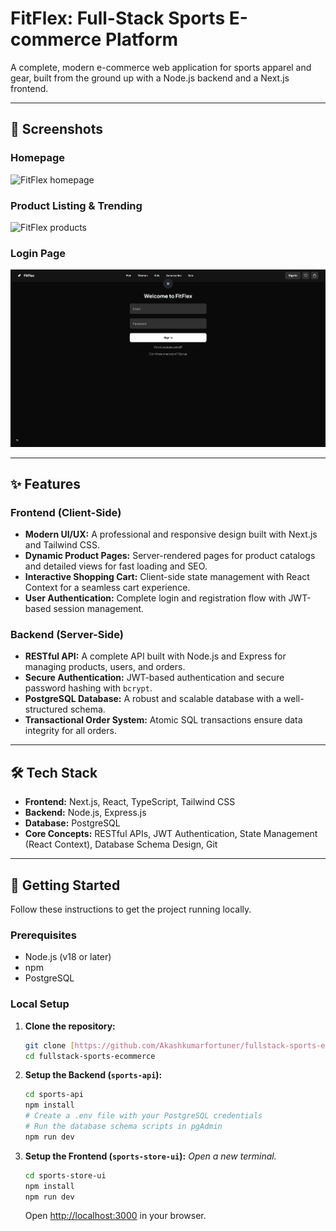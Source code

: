 # FitFlex: Full-Stack Sports E-commerce Platform

A complete, modern e-commerce web application for sports apparel and gear, built from the ground up with a Node.js backend and a Next.js frontend.

---

## 📸 Screenshots


### Homepage
![FitFlex homepage](.github/assets/homepage.jpg)

### Product Listing & Trending
![FitFlex products](.github/assets/products.jpg)

### Login Page
![FitFlex Login Page](.github/assets/login.png)

---

## ✨ Features

### Frontend (Client-Side)
- **Modern UI/UX:** A professional and responsive design built with Next.js and Tailwind CSS.
- **Dynamic Product Pages:** Server-rendered pages for product catalogs and detailed views for fast loading and SEO.
- **Interactive Shopping Cart:** Client-side state management with React Context for a seamless cart experience.
- **User Authentication:** Complete login and registration flow with JWT-based session management.

### Backend (Server-Side)
- **RESTful API:** A complete API built with Node.js and Express for managing products, users, and orders.
- **Secure Authentication:** JWT-based authentication and secure password hashing with `bcrypt`.
- **PostgreSQL Database:** A robust and scalable database with a well-structured schema.
- **Transactional Order System:** Atomic SQL transactions ensure data integrity for all orders.

---

## 🛠️ Tech Stack

- **Frontend:** Next.js, React, TypeScript, Tailwind CSS
- **Backend:** Node.js, Express.js
- **Database:** PostgreSQL
- **Core Concepts:** RESTful APIs, JWT Authentication, State Management (React Context), Database Schema Design, Git

---

## 🚀 Getting Started

Follow these instructions to get the project running locally.

### Prerequisites
- Node.js (v18 or later)
- npm
- PostgreSQL

### Local Setup

1.  **Clone the repository:**
    ```bash
    git clone [https://github.com/Akashkumarfortuner/fullstack-sports-ecommerce.git](https://github.com/Akashkumarfortuner/fullstack-sports-ecommerce.git)
    cd fullstack-sports-ecommerce
    ```

2.  **Setup the Backend (`sports-api`):**
    ```bash
    cd sports-api
    npm install
    # Create a .env file with your PostgreSQL credentials
    # Run the database schema scripts in pgAdmin
    npm run dev
    ```

3.  **Setup the Frontend (`sports-store-ui`):**
    *Open a new terminal.*
    ```bash
    cd sports-store-ui
    npm install
    npm run dev
    ```
    Open [http://localhost:3000](http://localhost:3000) in your browser.